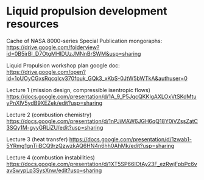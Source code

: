 Liquid propulsion development resources
============
Cache of NASA 8000-series Special Publication mongoraphs:
https://drive.google.com/folderview?id=0B5irBl_D7OtgMHlDUzJMNnBrSWM&usp=sharing

Liquid Propulsion workshop plan google doc:
https://drive.google.com/open?id=1oUOyCGxsRqcqIcv370fpuk_GQk3_xKbS-0JtW5bWTkA&authuser=0

Lecture 1 (mission design, compressible isentropic flows)
https://docs.google.com/presentation/d/1A_9_P5JqcQKKlgAXLOxVtSKdMtuyPnXlV5ydB9XEZek/edit?usp=sharing

Lecture 2 (combustion chemistry)
https://docs.google.com/presentation/d/1nPJiMAW6JGH6qQ18Y0iVZssZatC3SQy1M-gvyGRLiZU/edit?usp=sharing

Lecture 3 (heat transfer)
https://docs.google.com/presentation/d/1zwab1-5YRmg1gnTiiBCQ9rzQzwzkAQ6HN4n6hh0AhMk/edit?usp=sharing

Lecture 4 (combustion instabilities) 
https://docs.google.com/presentation/d/1XT5SP66IOtAy23F_ezRwjFpbPc6vavSwypLp3SysXnw/edit?usp=sharing

